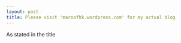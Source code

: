 ```yaml
---
layout: post
title: Please visit 'maroofhk.wordpress.com' for my actual blog
---
```


As stated in the title

